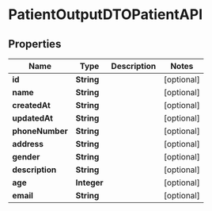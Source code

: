 

# PatientOutputDTOPatientAPI


## Properties

| Name | Type | Description | Notes |
|------------ | ------------- | ------------- | -------------|
|**id** | **String** |  |  [optional] |
|**name** | **String** |  |  [optional] |
|**createdAt** | **String** |  |  [optional] |
|**updatedAt** | **String** |  |  [optional] |
|**phoneNumber** | **String** |  |  [optional] |
|**address** | **String** |  |  [optional] |
|**gender** | **String** |  |  [optional] |
|**description** | **String** |  |  [optional] |
|**age** | **Integer** |  |  [optional] |
|**email** | **String** |  |  [optional] |



